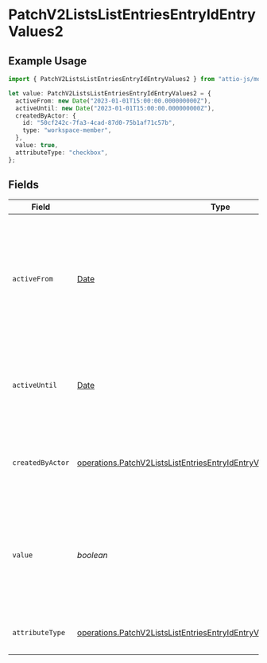 # PatchV2ListsListEntriesEntryIdEntryValues2

## Example Usage

```typescript
import { PatchV2ListsListEntriesEntryIdEntryValues2 } from "attio-js/models/operations";

let value: PatchV2ListsListEntriesEntryIdEntryValues2 = {
  activeFrom: new Date("2023-01-01T15:00:00.000000000Z"),
  activeUntil: new Date("2023-01-01T15:00:00.000000000Z"),
  createdByActor: {
    id: "50cf242c-7fa3-4cad-87d0-75b1af71c57b",
    type: "workspace-member",
  },
  value: true,
  attributeType: "checkbox",
};
```

## Fields

| Field                                                                                                                                                                  | Type                                                                                                                                                                   | Required                                                                                                                                                               | Description                                                                                                                                                            | Example                                                                                                                                                                |
| ---------------------------------------------------------------------------------------------------------------------------------------------------------------------- | ---------------------------------------------------------------------------------------------------------------------------------------------------------------------- | ---------------------------------------------------------------------------------------------------------------------------------------------------------------------- | ---------------------------------------------------------------------------------------------------------------------------------------------------------------------- | ---------------------------------------------------------------------------------------------------------------------------------------------------------------------- |
| `activeFrom`                                                                                                                                                           | [Date](https://developer.mozilla.org/en-US/docs/Web/JavaScript/Reference/Global_Objects/Date)                                                                          | :heavy_check_mark:                                                                                                                                                     | The point in time at which this value was made "active". `active_from` can be considered roughly analogous to `created_at`.                                            | 2023-01-01T15:00:00.000000000Z                                                                                                                                         |
| `activeUntil`                                                                                                                                                          | [Date](https://developer.mozilla.org/en-US/docs/Web/JavaScript/Reference/Global_Objects/Date)                                                                          | :heavy_check_mark:                                                                                                                                                     | The point in time at which this value was deactivated. If `null`, the value is active.                                                                                 | 2023-01-01T15:00:00.000000000Z                                                                                                                                         |
| `createdByActor`                                                                                                                                                       | [operations.PatchV2ListsListEntriesEntryIdEntryValuesEntriesCreatedByActor](../../models/operations/patchv2listslistentriesentryidentryvaluesentriescreatedbyactor.md) | :heavy_check_mark:                                                                                                                                                     | The actor that created this value.                                                                                                                                     | {<br/>"type": "workspace-member",<br/>"id": "50cf242c-7fa3-4cad-87d0-75b1af71c57b"<br/>}                                                                               |
| `value`                                                                                                                                                                | *boolean*                                                                                                                                                              | :heavy_check_mark:                                                                                                                                                     | A boolean representing whether the checkbox is checked or not. The string values 'true' and 'false' are also accepted.                                                 | true                                                                                                                                                                   |
| `attributeType`                                                                                                                                                        | [operations.PatchV2ListsListEntriesEntryIdEntryValuesEntriesAttributeType](../../models/operations/patchv2listslistentriesentryidentryvaluesentriesattributetype.md)   | :heavy_check_mark:                                                                                                                                                     | The attribute type of the value.                                                                                                                                       | checkbox                                                                                                                                                               |